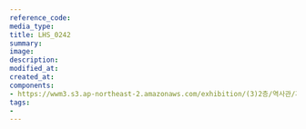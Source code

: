 ```yaml
---
reference_code:
media_type:
title: LHS_0242
summary:
image:
description:
modified_at:
created_at:
components:
- https://wwm3.s3.ap-northeast-2.amazonaws.com/exhibition/(3)2층/역사관/자료/LHS_0242.jpg
tags:
-
---
```

